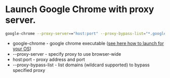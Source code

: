 # Launch Google Chrome with proxy server.

```bash
google-chrome --proxy-server=="host:port" --proxy-bypass-list="*.google.com;*.github.com"
```

- google-chrome - google chrome executable ([see here how to launch for your OS](/google-chrome/launch_cli_linux))
- --proxy-server - specify proxy to use browser-wide
- host:port - proxy address and port
- --proxy-bypass-list - list domains (wildcard supported) to bypass specified proxy
